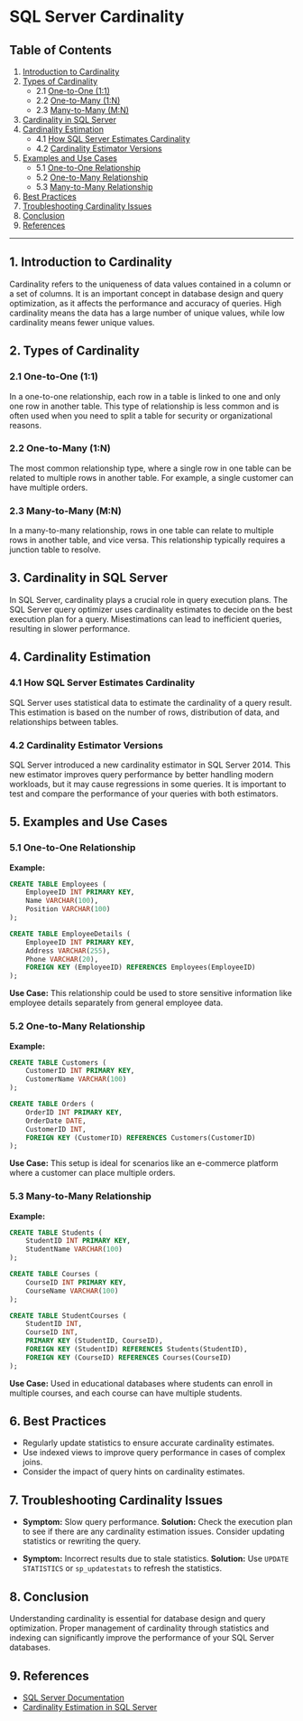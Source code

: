 # SQL Server Cardinality

## Table of Contents
1. [Introduction to Cardinality](#1-introduction-to-cardinality)
2. [Types of Cardinality](#2-types-of-cardinality)
   - 2.1 [One-to-One (1:1)](#2-1-one-to-one-1-1)
   - 2.2 [One-to-Many (1:N)](#2-2-one-to-many-1-n)
   - 2.3 [Many-to-Many (M:N)](#many-to-many-m-n)
3. [Cardinality in SQL Server](#cardinality-in-sql-server)
4. [Cardinality Estimation](#cardinality-estimation)
   - 4.1 [How SQL Server Estimates Cardinality](#how-sql-server-estimates-cardinality)
   - 4.2 [Cardinality Estimator Versions](#cardinality-estimator-versions)
5. [Examples and Use Cases](#examples-and-use-cases)
   - 5.1 [One-to-One Relationship](#one-to-one-relationship)
   - 5.2 [One-to-Many Relationship](#one-to-many-relationship)
   - 5.3 [Many-to-Many Relationship](#many-to-many-relationship)
6. [Best Practices](#best-practices)
7. [Troubleshooting Cardinality Issues](#troubleshooting-cardinality-issues)
8. [Conclusion](#conclusion)
9. [References](#references)

---

## 1. Introduction to Cardinality
Cardinality refers to the uniqueness of data values contained in a column or a set of columns. It is an important concept in database design and query optimization, as it affects the performance and accuracy of queries. High cardinality means the data has a large number of unique values, while low cardinality means fewer unique values.

## 2. Types of Cardinality

### 2.1 One-to-One (1:1)
In a one-to-one relationship, each row in a table is linked to one and only one row in another table. This type of relationship is less common and is often used when you need to split a table for security or organizational reasons.

### 2.2 One-to-Many (1:N)
The most common relationship type, where a single row in one table can be related to multiple rows in another table. For example, a single customer can have multiple orders.

### 2.3 Many-to-Many (M:N)
In a many-to-many relationship, rows in one table can relate to multiple rows in another table, and vice versa. This relationship typically requires a junction table to resolve.

## 3. Cardinality in SQL Server
In SQL Server, cardinality plays a crucial role in query execution plans. The SQL Server query optimizer uses cardinality estimates to decide on the best execution plan for a query. Misestimations can lead to inefficient queries, resulting in slower performance.

## 4. Cardinality Estimation

### 4.1 How SQL Server Estimates Cardinality
SQL Server uses statistical data to estimate the cardinality of a query result. This estimation is based on the number of rows, distribution of data, and relationships between tables.

### 4.2 Cardinality Estimator Versions
SQL Server introduced a new cardinality estimator in SQL Server 2014. This new estimator improves query performance by better handling modern workloads, but it may cause regressions in some queries. It is important to test and compare the performance of your queries with both estimators.

## 5. Examples and Use Cases

### 5.1 One-to-One Relationship
**Example:**
```sql
CREATE TABLE Employees (
    EmployeeID INT PRIMARY KEY,
    Name VARCHAR(100),
    Position VARCHAR(100)
);

CREATE TABLE EmployeeDetails (
    EmployeeID INT PRIMARY KEY,
    Address VARCHAR(255),
    Phone VARCHAR(20),
    FOREIGN KEY (EmployeeID) REFERENCES Employees(EmployeeID)
);
```
**Use Case:** 
This relationship could be used to store sensitive information like employee details separately from general employee data.

### 5.2 One-to-Many Relationship
**Example:**
```sql
CREATE TABLE Customers (
    CustomerID INT PRIMARY KEY,
    CustomerName VARCHAR(100)
);

CREATE TABLE Orders (
    OrderID INT PRIMARY KEY,
    OrderDate DATE,
    CustomerID INT,
    FOREIGN KEY (CustomerID) REFERENCES Customers(CustomerID)
);
```
**Use Case:** 
This setup is ideal for scenarios like an e-commerce platform where a customer can place multiple orders.

### 5.3 Many-to-Many Relationship
**Example:**
```sql
CREATE TABLE Students (
    StudentID INT PRIMARY KEY,
    StudentName VARCHAR(100)
);

CREATE TABLE Courses (
    CourseID INT PRIMARY KEY,
    CourseName VARCHAR(100)
);

CREATE TABLE StudentCourses (
    StudentID INT,
    CourseID INT,
    PRIMARY KEY (StudentID, CourseID),
    FOREIGN KEY (StudentID) REFERENCES Students(StudentID),
    FOREIGN KEY (CourseID) REFERENCES Courses(CourseID)
);
```
**Use Case:** 
Used in educational databases where students can enroll in multiple courses, and each course can have multiple students.

## 6. Best Practices
- Regularly update statistics to ensure accurate cardinality estimates.
- Use indexed views to improve query performance in cases of complex joins.
- Consider the impact of query hints on cardinality estimates.

## 7. Troubleshooting Cardinality Issues
- **Symptom:** Slow query performance.
  **Solution:** Check the execution plan to see if there are any cardinality estimation issues. Consider updating statistics or rewriting the query.
  
- **Symptom:** Incorrect results due to stale statistics.
  **Solution:** Use `UPDATE STATISTICS` or `sp_updatestats` to refresh the statistics.

## 8. Conclusion
Understanding cardinality is essential for database design and query optimization. Proper management of cardinality through statistics and indexing can significantly improve the performance of your SQL Server databases.

## 9. References
- [SQL Server Documentation](https://docs.microsoft.com/en-us/sql/sql-server/)
- [Cardinality Estimation in SQL Server](https://docs.microsoft.com/en-us/sql/relational-databases/sql-server-query-optimizer-cardinality-estimation)
